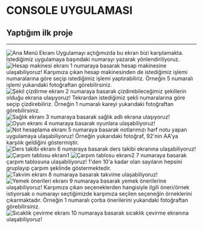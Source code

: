 # CONSOLE UYGULAMASI
## Yaptığım ilk proje
<hr>
<img src="proje_fotoları/anamenu.png" alt="Ana Menü Ekranı">
Uygulamayı açtığımızda bu ekran bizi karşılamakta.
<br>
İstediğimiz uygulamaya başındaki numarayı yazarak yönlendiriliyoruz.
<br>
<img src="proje_fotoları/hesapmakinesi.png" alt="Hesap makinesi ekranı">
1 numaraya basarak hesap makinesine ulaşabiliyoruz! Karşımıza çıkan hesap makinesinden de istediğimiz işlemi numaralarına göre seçip istediğimiz işlemi yaptırabiliriz. Örneğin 5 numaralı işlemi yukarıdaki fotoğraftan görebilirsiniz.
<br>
<img src="proje_fotoları/sekilcizdirme.png" alt="Şekil çizdirme ekranı">
2 numaraya basarak çizdirebileceğimiz şekillerin olduğu ekrana ulaşıyoruz! Tekrardan istediğimiz şekli numaralarına göre seçip çizdirebiliriz. Örneğin 1 numaralı kareyi yukarıdaki fotoğraftan görebilirsiniz.
<br>
<img src="proje_fotoları/saglik.png" alt="Sağlık ekranı">
3 numaraya basarak sağlık adlı ekrana ulaşıyoruz!
<br>
<img src="proje_fotoları/oyunlar.png" alt="Oyun ekranı">
4 numaraya basarak oyunlara ulaşabiliyoruz!
<br>
<img src="proje_fotoları/nothesaplama.png" alt="Not hesaplama ekranı">
5 numaraya basarak notlarımızı harf notu yapan uygulamaya ulaşabiliyoruz! Örneğin yukarıdaki fotoğraf, 92'nin AA'ya karşılık geldiğini göstermiştir.
<br>
<img src="proje_fotoları/derstakibi.png" alt="Ders takibi ekranı">
6 numaraya basarak ders takibi ekranına ulaşabiliyoruz! 
<br>
<img src="proje_fotoları/carpimtablosu1.png" alt="Çarpım tablosu ekranı1">
<img src="proje_fotoları/carpimtablosu2.png" alt="Çarpım tablosu ekranı2">
7 numaraya basarak çarpım tablosuna ulaşabiliyoruz! 1'den 10'a kadar olan sayıların hepsini gruplayıp çarpım şeklinde göstermektedir.
<br>
<img src="proje_fotoları/takvim.png" alt="Takvim ekranı">
8 numaraya basarak takvime ulaşabiliyoruz!
<br>
<img src="proje_fotoları/yemekonerisi.png" alt="Yemek önerileri ekranı">
9 numaraya basarak yemek önerilerine ulaşabiliyoruz! Karşımıza çıkan seçeneklerden hangisiyle ilgili öneri/örnek istiyorsak o numarayı seçtiğimizde karşımıza seçilen seçeneğin örneklerini çıkarmaktadır. Örneğin 1 numaralı çorba önerilerini yukarıdaki fotoğraftan görebilirsiniz.
<br>
<img src="proje_fotoları/sicaklikcevirme.png" alt="Sıcaklık çevirme ekranı">
10 numaraya basarak sıcaklık çevirme ekranına ulaşabiliyoruz! 